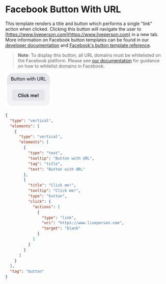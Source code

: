 # Facebook Button With URL

This template renders a title and button which performs a single "link" action when clicked. Clicking this button will navigate the user to [https://www.liveperson.com](https://www.liveperson.com) in a new tab. More information on Facebook button templates can be found in our [developer documentation](https://developers.liveperson.com/facebook-messenger-templates-button-template.html) and [Facebook's button template reference](https://developers.facebook.com/docs/messenger-platform/reference/templates/button).

> **Note**: To display this button, all URL domains must be whitelisted on the Facebook platform. Please see [our documentation](https://developers.liveperson.com/facebook-messenger-templates-introduction.html#facebook-messenger-setup) for guidance on how to whitelist domains in Facebook.

![fb-button-with-url](fb_Button_With_URL.jpg)

```json
{
  "type": "vertical",
  "elements": [
    {
      "type": "vertical",
      "elements": [
        {
          "type": "text",
          "tooltip": "Button with URL",
          "tag": "title",
          "text": "Button with URL"
        },
        {
          "title": "Click me!",
          "tooltip": "Click me!",
          "type": "button",
          "click": {
            "actions": [
              {
                "type": "link",
                "uri": "https://www.liveperson.com",
                "target": "blank"
              }
            ]
          }
        }
      ]
    }
  ],
  "tag": "button"
}
```
